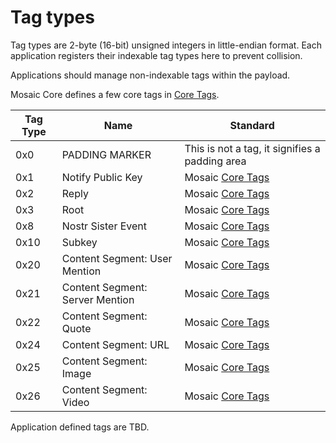 # Tag types

Tag types are 2-byte (16-bit) unsigned integers in little-endian format.
Each application registers their indexable tag types here to prevent collision.

Applications should manage non-indexable tags within the payload.

Mosaic Core defines a few core tags in [Core Tags](core_tags.md).

|Tag Type|Name|Standard|
|--------|----|--------|
|0x0|PADDING MARKER|This is not a tag, it signifies a padding area|
|0x1|Notify Public Key|Mosaic [Core Tags](core_tags.md)|
|0x2|Reply|Mosaic [Core Tags](core_tags.md)|
|0x3|Root|Mosaic [Core Tags](core_tags.md)|
|0x8|Nostr Sister Event|Mosaic [Core Tags](core_tags.md)|
|0x10|Subkey|Mosaic [Core Tags](core_tags.md)|
|0x20|Content Segment: User Mention|Mosaic [Core Tags](core_tags.md)|
|0x21|Content Segment: Server Mention|Mosaic [Core Tags](core_tags.md)|
|0x22|Content Segment: Quote|Mosaic [Core Tags](core_tags.md)|
|0x24|Content Segment: URL|Mosaic [Core Tags](core_tags.md)|
|0x25|Content Segment: Image|Mosaic [Core Tags](core_tags.md)|
|0x26|Content Segment: Video|Mosaic [Core Tags](core_tags.md)|

Application defined tags are TBD.
